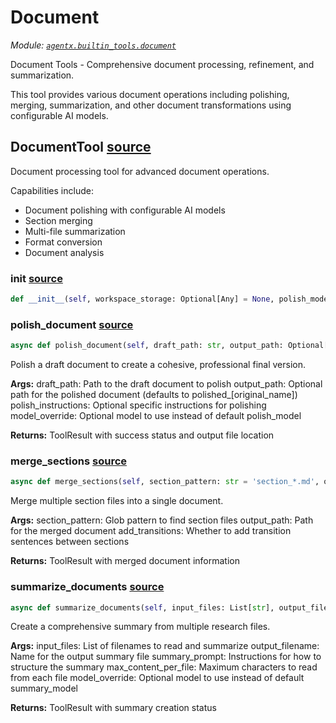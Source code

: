 # Document

*Module: [`agentx.builtin_tools.document`](https://github.com/dustland/agentx/blob/main/src/agentx/builtin_tools/document.py)*

Document Tools - Comprehensive document processing, refinement, and summarization.

This tool provides various document operations including polishing, merging,
summarization, and other document transformations using configurable AI models.

## DocumentTool <a href="https://github.com/dustland/agentx/blob/main/src/agentx/builtin_tools/document.py#L20" class="source-link" title="View source code">source</a>

Document processing tool for advanced document operations.

Capabilities include:
- Document polishing with configurable AI models
- Section merging
- Multi-file summarization
- Format conversion
- Document analysis

### __init__ <a href="https://github.com/dustland/agentx/blob/main/src/agentx/builtin_tools/document.py#L32" class="source-link" title="View source code">source</a>

```python
def __init__(self, workspace_storage: Optional[Any] = None, polish_model: Optional[str] = None, summary_model: Optional[str] = None) -> None
```
### polish_document <a href="https://github.com/dustland/agentx/blob/main/src/agentx/builtin_tools/document.py#L48" class="source-link" title="View source code">source</a>

```python
async def polish_document(self, draft_path: str, output_path: Optional[str] = None, polish_instructions: Optional[str] = None, model_override: Optional[str] = None) -> 'ToolResult'
```

Polish a draft document to create a cohesive, professional final version.

**Args:**
    draft_path: Path to the draft document to polish
    output_path: Optional path for the polished document (defaults to polished_[original_name])
    polish_instructions: Optional specific instructions for polishing
    model_override: Optional model to use instead of default polish_model

**Returns:**
    ToolResult with success status and output file location

### merge_sections <a href="https://github.com/dustland/agentx/blob/main/src/agentx/builtin_tools/document.py#L232" class="source-link" title="View source code">source</a>

```python
async def merge_sections(self, section_pattern: str = 'section_*.md', output_path: str = 'merged_document.md', add_transitions: bool = True) -> 'ToolResult'
```

Merge multiple section files into a single document.

**Args:**
    section_pattern: Glob pattern to find section files
    output_path: Path for the merged document
    add_transitions: Whether to add transition sentences between sections

**Returns:**
    ToolResult with merged document information

### summarize_documents <a href="https://github.com/dustland/agentx/blob/main/src/agentx/builtin_tools/document.py#L324" class="source-link" title="View source code">source</a>

```python
async def summarize_documents(self, input_files: List[str], output_filename: str, summary_prompt: str, max_content_per_file: int = 10000, model_override: Optional[str] = None) -> 'ToolResult'
```

Create a comprehensive summary from multiple research files.

**Args:**
    input_files: List of filenames to read and summarize
    output_filename: Name for the output summary file
    summary_prompt: Instructions for how to structure the summary
    max_content_per_file: Maximum characters to read from each file
    model_override: Optional model to use instead of default summary_model

**Returns:**
    ToolResult with summary creation status
